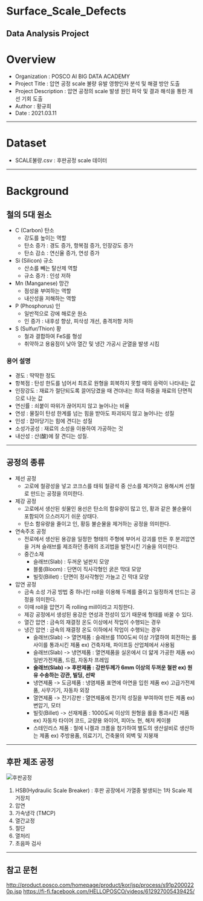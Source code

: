 # Surface_Scale_Defects
Data Analysis Project
-----------------------------
# Overview
* Organization : POSCO AI BIG DATA ACADEMY  
* Project Title : 압연 공정 scale 불량 유발 영향인자 분석 및 해결 방안 도출  
* Project Description : 압연 공정의 scale 발생 원인 파악 및 결과 해석을 통한 개선 기회 도출  
* Author : 황규희  
* Date : 2021.03.11  
-----------------------------
# Dataset  
* SCALE불량.csv : 후판공정 scale 데이터  
-----------------------------
# Background
## 철의 5대 원소
* C (Carbon) 탄소
  - 강도를 높이는 역할
  - 탄소 증가 : 경도 증가, 항복점 증가, 인장강도 증가
  - 탄소 감소 : 연신율 증가, 연성 증가
* Si (Silicon) 규소
  - 산소를 빼는 탈산제 역할
  - 규소 증가 : 인성 저하
* Mn (Manganese) 망간
  - 점성을 부여하는 역할
  - 내산성을 저해하는 역할
* P (Phosphorus) 인
  - 일반적으로 강에 해로운 원소
  - 인 증가 : 내후성 향상, 피삭성 개선, 충격저항 저하
* S (Sulfur/Thion) 황
  - 철과 결합하여 FeS를 형성
  - 취약하고 용융점이 낮아 열간 및 냉간 가공시 균열을 발생 시킴
### 용어 설명
- 경도 : 딱딱한 정도
- 항복점 : 탄성 한도를 넘어서 최초로 원형을 회복하지 못할 때의 응력이 나타내는 값
- 인장강도 : 재료가 절단되도록 끌어당겼을 때 견뎌내는 최대 하중을 재료의 단면적으로 나눈 값
- 연신률 : 쇠붙이 따위가 끊어지지 않고 늘어나는 비율
- 연성 : 물질이 탄성 한계를 넘는 힘을 받아도 파괴되지 않고 늘어나는 성질
- 인성 : 잡아당기는 힘에 견디는 성질
- 소성가공성 : 재료의 소성을 이용하여 가공하는 것
- 내산성 : 산(酸)에 잘 견디는 성질.
------------------------------
## 공정의 종류
* 제선 공정
  - 고로에 철광성을 넣고 코크스를 태워 철광석 중 산소를 제거하고 용해시켜 선철로 만드는 공정을 의미한다.
* 제강 공정
  - 고로에서 생산된 쇳물인 용선은 탄소의 함유량이 많고 인, 황과 같은 불순물이 포함되어 으스러지기 쉬운 상태다.
  - 탄소 함유량을 줄이고 인, 황등 불순물을 제거하는 공정을 의미한다.
* 연속주조 공정
  - 전로에서 생산된 용강을 일정한 형태의 주형에 부어서 강괴를 만든 후 분괴압연을 거쳐 슬래브를 제조하던 종래의 조괴법을 발전시킨 기술을 의미한다.
  - 중간소재
    + 슬래브(Slab) : 두꺼운 널판지 모양
    + 블룸(Bloom) : 단면이 직사각형인 굵은 막대 모양
    + 빌릿(Billet) : 단면이 정사각형인 가늘고 긴 막대 모양
* 압연 공정
  - 금속  소성 가공 방법 중 하나인 roll을 이용해 두께를 줄이고 일정하게 만드는 공정을 의미한다.
  - 이때 roll을 압연기 즉 rolling mill이라고 지칭한다.
  - 제강 공정에서 생성된 용강은 연성과 전성이 있기 때문에 형태를 바꿀 수 있다.
  - 열간 압연 : 금속의 재결정 온도 이상에서 작업이 수행되는 경우
  - 냉간 압연 : 금속의 재결정 온도 이하에서 작업이 수행되는 경우
    - 슬래브(Slab) -> 열연제품 : 슬래브를 1100도씨 이상 가열하여 회전하는 롤사이를 통과시킨 제품 ex) 건축자재, 파이프등 산업체에서 사용됨 
    - 슬래브(Slab) -> 냉연제품 : 열연제품을 실온에서 더 얇게 가공한 제품 ex) 일반가전제품, 드럼, 자동차 프레임
    - **슬래브(Slab) -> 후판제품 : 강판두께가 6mm 이상의 두꺼운 철판 ex) 원유 수송하는 강관, 빌딩, 선박**
    - 냉연제품 -> 도금제품 : 냉염제품 표면에 아연을 입힌 제품 ex) 고급가전제품, 사무기기, 자동차 외장
    - 열연제품 -> 전기강판 : 열연제품에 전기적 성질을 부여하여 만든 제품 ex) 변압기, 모터
    - 빌릿(Billet) -> 선재제품 : 1000도씨 이상의 원형을 롤을 통과시킨 제품 ex) 자동차 타이어 코드, 교량용 와이어, 피아노 현, 해저 케이블
    - 스테인리스 제품 : 철에 니켈과 크롬을 첨가하여 별도의 생산설비로 생산하는 제품 ex) 주방용품, 의료기기, 건축물의 외벽 및 지붕재 
------------------------------
## 후판 제조 공정
![후판공정](https://user-images.githubusercontent.com/49300728/125164940-c2f13680-e1cf-11eb-9532-7028402f14a6.jpg)
1. HSB(Hydraulic Scale Breaker) : 후판 공장에서 가열중 발생되는 1차 Scale 제거장치
2. 압연
3. 가속냉각 (TMCP)
4. 열간교정
5. 절단
6. 열처리
7. 초음파 검사
------------------------------
## 참고 문헌
http://product.posco.com/homepage/product/kor/jsp/process/s91p2000220p.jsp
https://fi-fi.facebook.com/HELLOPOSCO/videos/612927005439425/
